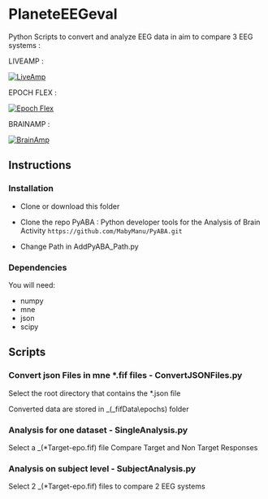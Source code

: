 # PlaneteEEGeval

Python Scripts to convert and analyze EEG data in aim to compare 3 EEG systems : 

LIVEAMP :

[![LiveAmp](https://www.brainproducts.com/wp-content/uploads/2021/01/PDP_LiveAmp32-400x400.jpg)](https://www.brainproducts.com/solutions/liveamp/)


EPOCH FLEX : 

[![Epoch Flex](https://cdn-bhgin.nitrocdn.com/fYiCbyekuWxdwsIavStGyhFBtSFZmwkM/assets/images/optimized/rev-bf60e52/d2z0k1elb7rxgj.cloudfront.net/uploads/2021/09/EpocFlex-product-header.png)](https://www.emotiv.com/epoc-flex/)


BRAINAMP : 

[![BrainAmp](https://www.brainproducts.com/wp-content/uploads/2021/02/PDP_BrainAmp-PowerPack-BUA-1000-400x400.jpg)](https://www.brainproducts.com/solutions/brainamp/)


## Instructions

### Installation
- Clone or download this folder

- Clone the repo PyABA : Python developer tools for the Analysis of Brain Activity
`` https://github.com/MabyManu/PyABA.git ``

- Change Path in AddPyABA_Path.py

### Dependencies
You will need:

- numpy
- mne
- json
- scipy

## Scripts

### Convert json Files in mne *.fif files - ConvertJSONFiles.py


Select the root directory that contains the *.json file

Converted data are stored in _(\_fifData\epochs\) folder


### Analysis for one dataset - SingleAnalysis.py


Select a _(*Target-epo.fif) file
Compare Target and Non Target Responses


### Analysis on subject level - SubjectAnalysis.py


Select 2 _(*Target-epo.fif) files to compare 2 EEG systems

